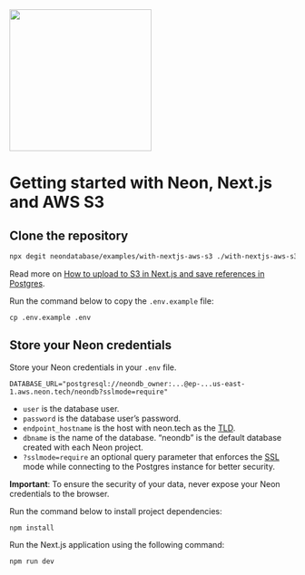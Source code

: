<img width="250px" src="https://raw.githubusercontent.com/neondatabase/website/a898a3ff9c2786a3fd4691d083eb8f3c751e008b/src/images/logo-white.svg" />

# Getting started with Neon, Next.js and AWS S3

## Clone the repository

```bash
npx degit neondatabase/examples/with-nextjs-aws-s3 ./with-nextjs-aws-s3
```

Read more on [How to upload to S3 in Next.js and save references in Postgres](https://neon.tech/guides/next-upload-aws-s3).

Run the command below to copy the `.env.example` file:

```
cp .env.example .env
```

## Store your Neon credentials

Store your Neon credentials in your `.env` file.

```
DATABASE_URL="postgresql://neondb_owner:...@ep-...us-east-1.aws.neon.tech/neondb?sslmode=require"
```

- `user` is the database user.
- `password` is the database user’s password.
- `endpoint_hostname` is the host with neon.tech as the [TLD](https://www.cloudflare.com/en-gb/learning/dns/top-level-domain/).
- `dbname` is the name of the database. “neondb” is the default database created with each Neon project.
- `?sslmode=require` an optional query parameter that enforces the [SSL](https://www.cloudflare.com/en-gb/learning/ssl/what-is-ssl/) mode while connecting to the Postgres instance for better security.

**Important**: To ensure the security of your data, never expose your Neon credentials to the browser.

Run the command below to install project dependencies:

```
npm install
```

Run the Next.js application using the following command:

```
npm run dev
```
